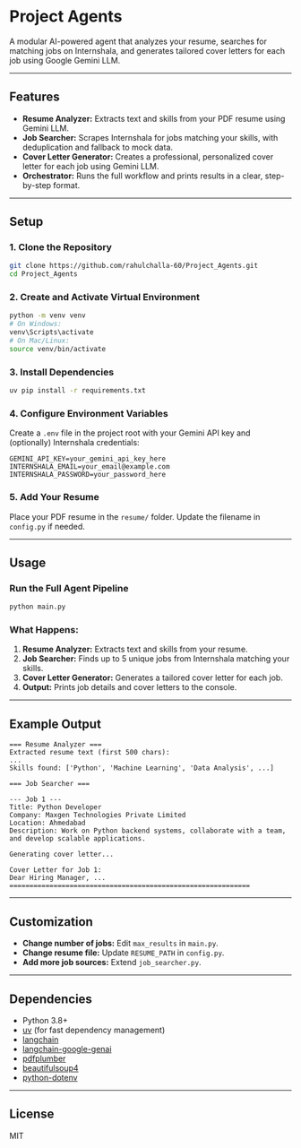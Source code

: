 # Project Agents

A modular AI-powered agent that analyzes your resume, searches for matching jobs on Internshala, and generates tailored cover letters for each job using Google Gemini LLM.

---

## Features
- **Resume Analyzer:** Extracts text and skills from your PDF resume using Gemini LLM.
- **Job Searcher:** Scrapes Internshala for jobs matching your skills, with deduplication and fallback to mock data.
- **Cover Letter Generator:** Creates a professional, personalized cover letter for each job using Gemini LLM.
- **Orchestrator:** Runs the full workflow and prints results in a clear, step-by-step format.

---

## Setup

### 1. Clone the Repository
```bash
git clone https://github.com/rahulchalla-60/Project_Agents.git
cd Project_Agents
```

### 2. Create and Activate Virtual Environment
```bash
python -m venv venv
# On Windows:
venv\Scripts\activate
# On Mac/Linux:
source venv/bin/activate
```

### 3. Install Dependencies
```bash
uv pip install -r requirements.txt
```

### 4. Configure Environment Variables
Create a `.env` file in the project root with your Gemini API key and (optionally) Internshala credentials:
```
GEMINI_API_KEY=your_gemini_api_key_here
INTERNSHALA_EMAIL=your_email@example.com
INTERNSHALA_PASSWORD=your_password_here
```

### 5. Add Your Resume
Place your PDF resume in the `resume/` folder. Update the filename in `config.py` if needed.

---

## Usage

### Run the Full Agent Pipeline
```bash
python main.py
```

### What Happens:
1. **Resume Analyzer:** Extracts text and skills from your resume.
2. **Job Searcher:** Finds up to 5 unique jobs from Internshala matching your skills.
3. **Cover Letter Generator:** Generates a tailored cover letter for each job.
4. **Output:** Prints job details and cover letters to the console.

---

## Example Output
```
=== Resume Analyzer ===
Extracted resume text (first 500 chars):
...
Skills found: ['Python', 'Machine Learning', 'Data Analysis', ...]

=== Job Searcher ===

--- Job 1 ---
Title: Python Developer
Company: Maxgen Technologies Private Limited
Location: Ahmedabad
Description: Work on Python backend systems, collaborate with a team, and develop scalable applications.

Generating cover letter...

Cover Letter for Job 1:
Dear Hiring Manager, ...
============================================================
```

---

## Customization
- **Change number of jobs:** Edit `max_results` in `main.py`.
- **Change resume file:** Update `RESUME_PATH` in `config.py`.
- **Add more job sources:** Extend `job_searcher.py`.

---

## Dependencies
- Python 3.8+
- [uv](https://github.com/astral-sh/uv) (for fast dependency management)
- [langchain](https://python.langchain.com/)
- [langchain-google-genai](https://python.langchain.com/docs/integrations/llms/google_genai)
- [pdfplumber](https://github.com/jsvine/pdfplumber)
- [beautifulsoup4](https://www.crummy.com/software/BeautifulSoup/)
- [python-dotenv](https://github.com/theskumar/python-dotenv)

---

## License
MIT
